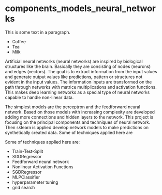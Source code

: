 # components_models_neural_networks

<p>This is some text in a paragraph.</p> 

 <ul>
  <li>Coffee</li>
  <li>Tea</li>
  <li>Milk</li>
</ul> 

<p>
Artificial neural networks (neural networks) are inspired by biological structures like the brain. Basically they are consisting of nodes (neurons) and edges (vectors). The goal is to extract information from the input values and generate output values like predictions, pattern or structures not evident in the input values. The information inputs are transformed on the path through networks with matrice multiplications and activation functions. This makes deep learning networks as a special type of neural networks capable to handle non-linear data.
</p> 

<p>    
The simplest models are the perceptron and the feedforward neural network. Based on those models with increasing complexity are developed adding more connections and hidden layers to the network. This project is focusing on the principal components and techniques of neural network. Then sklearn is applied develop network models to make predictions on synthetically created data. Some of techniques applied here are
</p> 

<p>
Some of techniques applied here are:
</p> 

 <ul>
  <li>Train-Test-Split</li>
  <li>SGDRegressor</li>
  <li>Feedforward neural network</li>
  <li>Nonlinear Activation Functions</li>
  <li>SGDRegressor</li>
  <li>MLPClassifier</li>
  <li>hyperparameter tuning</li>
  <li>grid search</li> 
    
    
</ul>
